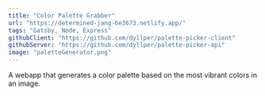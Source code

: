 ```yaml
---
title: "Color Palette Grabber"
url: "https://determined-jang-6e3673.netlify.app/"
tags: "Gatsby, Node, Express"
githubClient: "https://github.com/dyllper/palette-picker-client"
githubServer: "https://github.com/dyllper/palette-picker-api"
image: "paletteGenerator.png"
---
```


A webapp that generates a color palette based on the most vibrant colors in an image.
